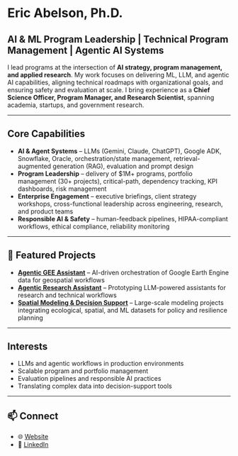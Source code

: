 # Eric Abelson, Ph.D.

## AI & ML Program Leadership | Technical Program Management | Agentic AI Systems

I lead programs at the intersection of **AI strategy, program management, and applied research**. My work focuses on delivering ML, LLM, and agentic AI capabilities, aligning technical roadmaps with organizational goals, and ensuring safety and evaluation at scale. I bring experience as a **Chief Science Officer, Program Manager, and Research Scientist**, spanning academia, startups, and government research.

---

## Core Capabilities
- **AI & Agent Systems** – LLMs (Gemini, Claude, ChatGPT), Google ADK, Snowflake, Oracle, orchestration/state management, retrieval-augmented generation (RAG), evaluation and prompt design
- **Program Leadership** – delivery of $1M+ programs, portfolio management (30+ projects), critical-path, dependency tracking, KPI dashboards, risk management
- **Enterprise Engagement** – executive briefings, client strategy workshops, cross-functional leadership across engineering, research, and product teams
- **Responsible AI & Safety** – human-feedback pipelines, HIPAA-compliant workflows, ethical compliance, reliability monitoring

---

## 📂 Featured Projects
- [**Agentic GEE Assistant**](https://github.com/ericabelson/agentic-gee-assistant) – AI-driven orchestration of Google Earth Engine data for geospatial workflows
- [**Agentic Research Assistant**](https://github.com/ericabelson/agentic-research-assistant) – Prototyping LLM-powered assistants for research and technical workflows
- [**Spatial Modeling & Decision Support**](https://ericabelson.com/research.html) – Large-scale modeling projects integrating ecological, spatial, and ML datasets for policy and resilience planning

---

## Interests
- LLMs and agentic workflows in production environments  
- Scalable program and portfolio management   
- Evaluation pipelines and responsible AI practices  
- Translating complex data into decision-support tools  

---

## 📫 Connect
- 🌐 [Website](https://ericabelson.com)  
- 💼 [LinkedIn](https://www.linkedin.com/in/ericabelson)  

